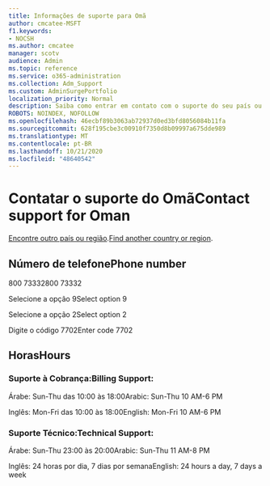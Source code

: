 ```yaml
---
title: Informações de suporte para Omã
author: cmcatee-MSFT
f1.keywords:
- NOCSH
ms.author: cmcatee
manager: scotv
audience: Admin
ms.topic: reference
ms.service: o365-administration
ms.collection: Adm_Support
ms.custom: AdminSurgePortfolio
localization_priority: Normal
description: Saiba como entrar em contato com o suporte do seu país ou região.
ROBOTS: NOINDEX, NOFOLLOW
ms.openlocfilehash: 46ecbf89b3063ab72937d0ed3bfd8056084b11fa
ms.sourcegitcommit: 628f195cbe3c00910f7350d8b09997a675dde989
ms.translationtype: MT
ms.contentlocale: pt-BR
ms.lasthandoff: 10/21/2020
ms.locfileid: "48640542"
---
```

# <a name="contact-support-for-oman"></a><span data-ttu-id="65afe-103">Contatar o suporte do Omã</span><span class="sxs-lookup"><span data-stu-id="65afe-103">Contact support for Oman</span></span>

<span data-ttu-id="65afe-104">[Encontre outro país ou região](../contact-support-for-business-products.md).</span><span class="sxs-lookup"><span data-stu-id="65afe-104">[Find another country or region](../contact-support-for-business-products.md).</span></span>

## <a name="phone-number"></a><span data-ttu-id="65afe-105">Número de telefone</span><span class="sxs-lookup"><span data-stu-id="65afe-105">Phone number</span></span>
<span data-ttu-id="65afe-106">800 73332</span><span class="sxs-lookup"><span data-stu-id="65afe-106">800 73332</span></span>

<span data-ttu-id="65afe-107">Selecione a opção 9</span><span class="sxs-lookup"><span data-stu-id="65afe-107">Select option 9</span></span>

<span data-ttu-id="65afe-108">Selecione a opção 2</span><span class="sxs-lookup"><span data-stu-id="65afe-108">Select option 2</span></span>

<span data-ttu-id="65afe-109">Digite o código 7702</span><span class="sxs-lookup"><span data-stu-id="65afe-109">Enter code 7702</span></span>

## <a name="hours"></a><span data-ttu-id="65afe-110">Horas</span><span class="sxs-lookup"><span data-stu-id="65afe-110">Hours</span></span>
### <a name="billing-support"></a><span data-ttu-id="65afe-111">Suporte à Cobrança:</span><span class="sxs-lookup"><span data-stu-id="65afe-111">Billing Support:</span></span>

<span data-ttu-id="65afe-112">Árabe: Sun-Thu das 10:00 às 18:00</span><span class="sxs-lookup"><span data-stu-id="65afe-112">Arabic: Sun-Thu 10 AM-6 PM</span></span>

<span data-ttu-id="65afe-113">Inglês: Mon-Fri das 10:00 às 18:00</span><span class="sxs-lookup"><span data-stu-id="65afe-113">English: Mon-Fri 10 AM-6 PM</span></span>

### <a name="technical-support"></a><span data-ttu-id="65afe-114">Suporte Técnico:</span><span class="sxs-lookup"><span data-stu-id="65afe-114">Technical Support:</span></span>

<span data-ttu-id="65afe-115">Árabe: Sun-Thu 23:00 às 20:00</span><span class="sxs-lookup"><span data-stu-id="65afe-115">Arabic: Sun-Thu 11 AM-8 PM</span></span>

<span data-ttu-id="65afe-116">Inglês: 24 horas por dia, 7 dias por semana</span><span class="sxs-lookup"><span data-stu-id="65afe-116">English: 24 hours a day, 7 days a week</span></span>
